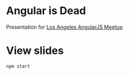 # Angular is Dead

Presentation for [Los Angeles AngularJS Meetup](http://www.meetup.com/socal-angular/events/213154962)

# View slides

    npm start

